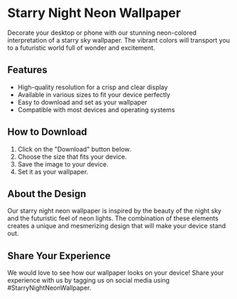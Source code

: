 <!--
Write me markdown content of website with wallpaper:

"A neon-colored interpretation of a starry sky"

The header of the page should not be copy of the text but rather a real content of the website which is using this wallpaper.
-->

<!--font:Poppins-->

# Starry Night Neon Wallpaper

Decorate your desktop or phone with our stunning neon-colored interpretation of a starry sky wallpaper. The vibrant colors will transport you to a futuristic world full of wonder and excitement.

## Features

- High-quality resolution for a crisp and clear display
- Available in various sizes to fit your device perfectly
- Easy to download and set as your wallpaper
- Compatible with most devices and operating systems

## How to Download

1. Click on the "Download" button below.
2. Choose the size that fits your device.
3. Save the image to your device.
4. Set it as your wallpaper.

## About the Design

Our starry night neon wallpaper is inspired by the beauty of the night sky and the futuristic feel of neon lights. The combination of these elements creates a unique and mesmerizing design that will make your device stand out.

## Share Your Experience

We would love to see how our wallpaper looks on your device! Share your experience with us by tagging us on social media using #StarryNightNeonWallpaper.

